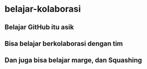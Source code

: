 # belajar-kolaborasi

## Belajar GitHub itu asik
## Bisa belajar berkolaborasi dengan tim
## Dan juga bisa belajar marge, dan Squashing
